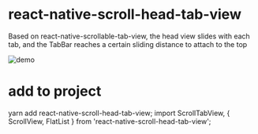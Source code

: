 # react-native-scroll-head-tab-view
Based on react-native-scrollable-tab-view, the head view slides with each tab, and the TabBar reaches a certain sliding distance to attach to the top

![demo](https://i.postimg.cc/vZbK17d8/ezgif-7-117c0884083a-1.gif)

#  add to project
yarn add react-native-scroll-head-tab-view;
import ScrollTabView, { ScrollView, FlatList } from 'react-native-scroll-head-tab-view';
